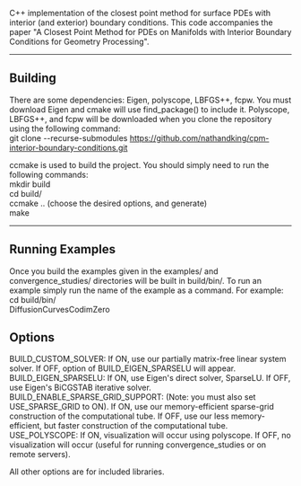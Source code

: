 C++ implementation of the closest point method for surface PDEs with interior (and exterior) boundary conditions. This code accompanies the paper "A Closest Point Method for PDEs on Manifolds with Interior Boundary Conditions for Geometry Processing".

---

## Building

There are some dependencies: Eigen, polyscope, LBFGS++, fcpw. You must download Eigen and cmake will use find_package() to include it. Polyscope, LBFGS++, and fcpw will be downloaded when you clone the repository using the following command:<br />
git clone --recurse-submodules https://github.com/nathandking/cpm-interior-boundary-conditions.git

ccmake is used to build the project. You should simply need to run the following commands: <br />
mkdir build <br />
cd build/ <br />
ccmake .. (choose the desired options, and generate) <br />
make <br />

---

## Running Examples

Once you build the examples given in the examples/ and convergence_studies/ directories will be built in build/bin/. To run an example simply run the name of the example as a command. For example: <br />
cd build/bin/ <br />
DiffusionCurvesCodimZero <br />

## Options

BUILD_CUSTOM_SOLVER: If ON, use our partially matrix-free linear system solver. If OFF, option of BUILD_EIGEN_SPARSELU will appear.
BUILD_EIGEN_SPARSELU: If ON, use Eigen's direct solver, SparseLU. If OFF, use Eigen's BiCGSTAB iterative solver.
BUILD_ENABLE_SPARSE_GRID_SUPPORT: (Note: you must also set USE_SPARSE_GRID to ON). If ON, use our memory-efficient sparse-grid construction of the computational tube. If OFF, use our less memory-efficient, but faster construction of the computational tube.
USE_POLYSCOPE: If ON, visualization will occur using polyscope. If OFF, no visualization will occur (useful for running convergence_studies or on remote servers).

All other options are for included libraries.

